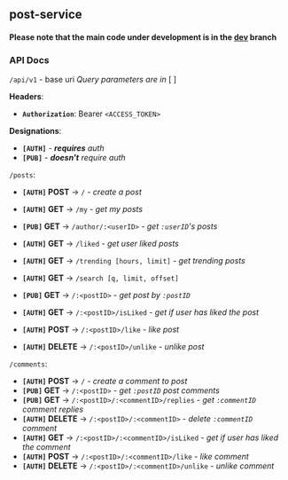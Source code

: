 ## post-service

#### Please note that the main code under development is in the [dev](https://github.com/BloggingApp/post-service/tree/dev) branch

### API Docs
`/api/v1` - base uri 
*Query parameters are in* [ ]

**Headers**:
- **`Authorization`**: Bearer `<ACCESS_TOKEN>`

**Designations**:
- **`[AUTH]`** - ***requires** auth*
- **`[PUB]`** - ***doesn't** require auth*

`/posts`:
- **`[AUTH]` POST** -> `/` - *create a post*
- **`[AUTH]` GET** -> `/my` - *get my posts*
- **`[PUB]` GET** -> `/author/:<userID>` - *get `:userID`'s posts*
- **`[AUTH]` GET** -> `/liked` - *get user liked posts*
- **`[AUTH]` GET** -> `/trending [hours, limit]` - *get trending posts*
- **`[AUTH]` GET** -> `/search [q, limit, offset]`

- **`[PUB]` GET** -> `/:<postID>` - *get post by `:postID`*
- **`[AUTH]` GET** -> `/:<postID>/isLiked` - *get if user has liked the post*
- **`[AUTH]` POST** -> `/:<postID>/like` - *like post*
- **`[AUTH]` DELETE** -> `/:<postID>/unlike` - *unlike post*

`/comments`:
- **`[AUTH]` POST** -> `/` - *create a comment to post*
- **`[PUB]` GET** -> `/:<postID>` - *get `:postID` post comments*
- **`[PUB]` GET** -> `/:<postID>/:<commentID>/replies` - *get `:commentID` comment replies*
- **`[AUTH]` DELETE** -> `/:<postID>/:<commentID>` - *delete `:commentID` comment*
- **`[AUTH]` GET** -> `/:<postID>/:<commentID>/isLiked` - *get if user has liked the comment*
- **`[AUTH]` POST** -> `/:<postID>/:<commentID>/like` - *like comment*
- **`[AUTH]` DELETE** -> `/:<postID>/:<commentID>/unlike` - *unlike comment*
